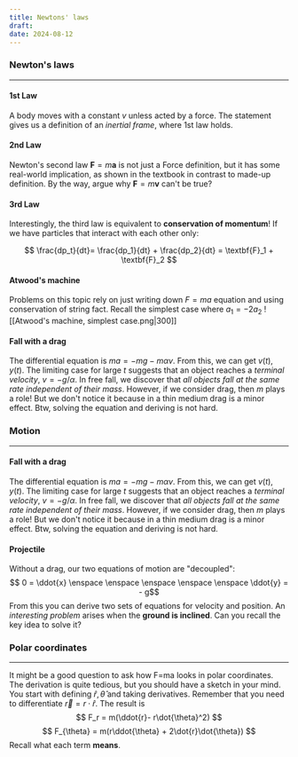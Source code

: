 ```yaml
---
title: Newtons' laws
draft: 
date: 2024-08-12
---
```

### Newton's laws
---
#### 1st Law
A body moves with a constant $v$ unless acted by a force. The statement gives us a definition of an *inertial frame*, where 1st law holds. 
#### 2nd Law
Newton's second law $\textbf{F} = m \textbf{a}$ is not just a Force definition, but it has some real-world implication, as shown in the textbook in contrast to made-up definition. By the way, argue why $\textbf{F} = m \textbf{v}$ can't be true?
#### 3rd Law
Interestingly, the third law is equivalent to **conservation of momentum**! If we have particles that interact with each other only:

$$
\frac{dp_t}{dt}= \frac{dp_1}{dt} + \frac{dp_2}{dt} = \textbf{F}_1 + \textbf{F}_2
$$
#### Atwood's machine
Problems on this topic rely on just writing down $F=ma$ equation and using conservation of string fact. Recall the simplest case where $a_1 = -2a_2$
![[Atwood's machine, simplest case.png|300]]

#### Fall with a drag
The differential equation is $ma = -mg - m\alpha v$. From this, we can get $v(t), y(t)$. The limiting case for large $t$ suggests that an object reaches a *terminal velocity*, $v = -g/\alpha$. In free fall, we discover that *all objects fall at the same rate independent of their mass*. However, if we consider drag, then $m$ plays a role! But we don't notice it because in a thin medium drag is a minor effect. Btw, solving the equation and deriving is not hard.


### Motion 
---
#### Fall with a drag
The differential equation is $ma = -mg - m\alpha v$. From this, we can get $v(t), y(t)$. The limiting case for large $t$ suggests that an object reaches a *terminal velocity*, $v = -g/\alpha$. In free fall, we discover that *all objects fall at the same rate independent of their mass*. However, if we consider drag, then $m$ plays a role! But we don't notice it because in a thin medium drag is a minor effect. Btw, solving the equation and deriving is not hard.
#### Projectile
Without a drag, our two equations of motion are "decoupled":
$$ 0 = \ddot{x} \enspace \enspace \enspace \enspace \enspace \ddot{y} = - g$$
From this you can derive two sets of equations for velocity and position. An *interesting problem* arises when the **ground is inclined**. Can you recall the key idea to solve it?
### Polar coordinates
---
It might be a good question to ask how F=ma looks in polar coordinates. The derivation is quite tedious, but you should have a sketch in your mind. You start with defining $\hat{r}, \hat{\theta}$ and taking derivatives. Remember that you need to differentiate $\vec{r} = r \cdot \hat{r}$.  The result is 
$$
F_r = m(\ddot{r}- r\dot{\theta}^2)
$$
$$
F_{\theta} = m(r\ddot{\theta} + 2\dot{r}\dot{\theta})
$$
Recall what each term **means**.

